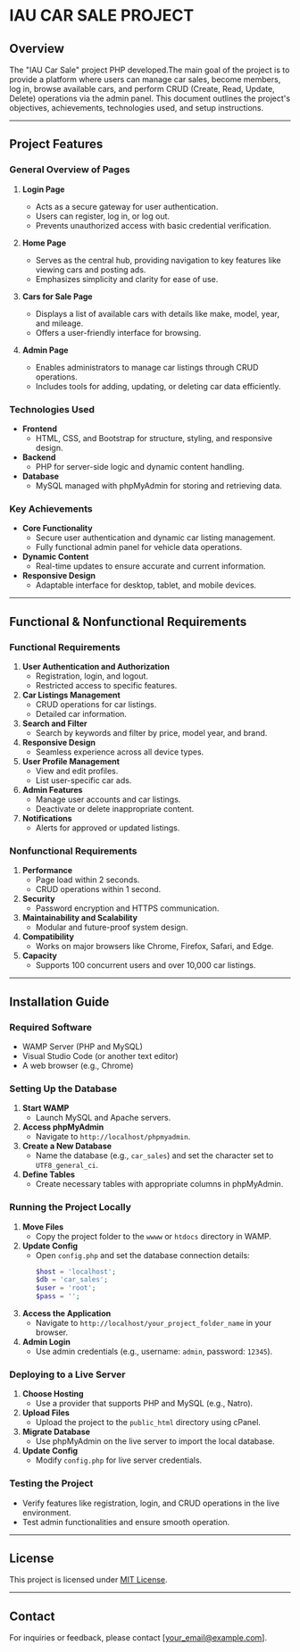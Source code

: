 # IAU CAR SALE PROJECT

## Overview
The "IAU Car Sale" project PHP developed.The main goal of the project is to provide a platform where users can manage car sales, become members, log in, browse available cars, and perform CRUD (Create, Read, Update, Delete) operations via the admin panel. This document outlines the project's objectives, achievements, technologies used, and setup instructions.

---

## Project Features

### General Overview of Pages
1. **Login Page**
   - Acts as a secure gateway for user authentication.
   - Users can register, log in, or log out.
   - Prevents unauthorized access with basic credential verification.

2. **Home Page**
   - Serves as the central hub, providing navigation to key features like viewing cars and posting ads.
   - Emphasizes simplicity and clarity for ease of use.

3. **Cars for Sale Page**
   - Displays a list of available cars with details like make, model, year, and mileage.
   - Offers a user-friendly interface for browsing.

4. **Admin Page**
   - Enables administrators to manage car listings through CRUD operations.
   - Includes tools for adding, updating, or deleting car data efficiently.

### Technologies Used
- **Frontend**
  - HTML, CSS, and Bootstrap for structure, styling, and responsive design.
- **Backend**
  - PHP for server-side logic and dynamic content handling.
- **Database**
  - MySQL managed with phpMyAdmin for storing and retrieving data.

### Key Achievements
- **Core Functionality**
  - Secure user authentication and dynamic car listing management.
  - Fully functional admin panel for vehicle data operations.
- **Dynamic Content**
  - Real-time updates to ensure accurate and current information.
- **Responsive Design**
  - Adaptable interface for desktop, tablet, and mobile devices.

---

## Functional & Nonfunctional Requirements

### Functional Requirements
1. **User Authentication and Authorization**
   - Registration, login, and logout.
   - Restricted access to specific features.
2. **Car Listings Management**
   - CRUD operations for car listings.
   - Detailed car information.
3. **Search and Filter**
   - Search by keywords and filter by price, model year, and brand.
4. **Responsive Design**
   - Seamless experience across all device types.
5. **User Profile Management**
   - View and edit profiles.
   - List user-specific car ads.
6. **Admin Features**
   - Manage user accounts and car listings.
   - Deactivate or delete inappropriate content.
7. **Notifications**
   - Alerts for approved or updated listings.

### Nonfunctional Requirements
1. **Performance**
   - Page load within 2 seconds.
   - CRUD operations within 1 second.
2. **Security**
   - Password encryption and HTTPS communication.
3. **Maintainability and Scalability**
   - Modular and future-proof system design.
4. **Compatibility**
   - Works on major browsers like Chrome, Firefox, Safari, and Edge.
5. **Capacity**
   - Supports 100 concurrent users and over 10,000 car listings.

---

## Installation Guide

### Required Software
- WAMP Server (PHP and MySQL)
- Visual Studio Code (or another text editor)
- A web browser (e.g., Chrome)

### Setting Up the Database
1. **Start WAMP**
   - Launch MySQL and Apache servers.
2. **Access phpMyAdmin**
   - Navigate to `http://localhost/phpmyadmin`.
3. **Create a New Database**
   - Name the database (e.g., `car_sales`) and set the character set to `UTF8_general_ci`.
4. **Define Tables**
   - Create necessary tables with appropriate columns in phpMyAdmin.

### Running the Project Locally
1. **Move Files**
   - Copy the project folder to the `wwww` or `htdocs` directory in WAMP.
2. **Update Config**
   - Open `config.php` and set the database connection details:
     ```php
     $host = 'localhost';
     $db = 'car_sales';
     $user = 'root';
     $pass = '';
     ```
3. **Access the Application**
   - Navigate to `http://localhost/your_project_folder_name` in your browser.
4. **Admin Login**
   - Use admin credentials (e.g., username: `admin`, password: `12345`).

### Deploying to a Live Server
1. **Choose Hosting**
   - Use a provider that supports PHP and MySQL (e.g., Natro).
2. **Upload Files**
   - Upload the project to the `public_html` directory using cPanel.
3. **Migrate Database**
   - Use phpMyAdmin on the live server to import the local database.
4. **Update Config**
   - Modify `config.php` for live server credentials.

### Testing the Project
- Verify features like registration, login, and CRUD operations in the live environment.
- Test admin functionalities and ensure smooth operation.

---

## License
This project is licensed under [MIT License](LICENSE).

---

## Contact
For inquiries or feedback, please contact [your_email@example.com].
